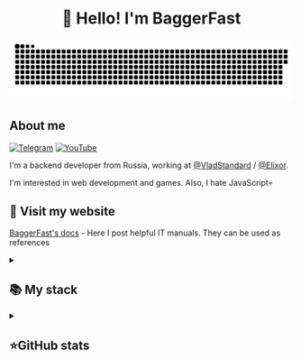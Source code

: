 <h1 align="center">👋 Hello! I'm BaggerFast </h1>

<p align="center">
 <img width="600" src="assets/github-snake.svg" alt="snake"/>
</p>

## About me
[![Telegram](https://img.shields.io/badge/-Telegram-2CA5E0?style=flat&logo=telegram&logoColor=white)](https://tlgg.ru/BaggerFast)
[![YouTube](https://img.shields.io/badge/-YouTube-FF0000?style=flat&logo=youtube&logoColor=white)](https://www.youtube.com/c/baggerfast)

I'm a backend developer from Russia, working at [@VladStandard](https://github.com/VladStandard) / [@Elixor](https://github.com/ElixorTeam).

I'm interested in web development and games. Also, I hate JavaScript💀

## 🙏 Visit my website
[BaggerFast's docs](https://baggerfast.github.io/BaggerFast) - Here I post helpful IT manuals. They can be used as references

<details align="left">
  <summary><h2><b>📚 My stack</b></h2></summary>
  <p>
    <h3>Langs</h3>
    <img src="https://skillicons.dev/icons?i=dotnet,cs,cpp,py,java,html,css,postgres,sqlite&perline=7" />
    <h3>Frameworks / Tools</h3>
    <img src="https://skillicons.dev/icons?i=unity,gradle,spring,linux,hibernate,githubactions,django,docker,git,bootstrap&perline=7" />
    <h3>Software</h3>
    <img src="https://skillicons.dev/icons?i=visualstudio,idea,neovim,postman,ultimate&perline=7" />
    <br>
  </p>
</details>


<details align="left">
  <summary><h2><b>⭐GitHub stats</b></h2></summary>
  <p>
   <img src="https://github-readme-stats.vercel.app/api/top-langs/?username=BaggerFast&theme=dracula&layout=compact&hide_border=true&bg_color=00000000" />
   <br>
   <img src="https://github-readme-stats.vercel.app/api?username=BaggerFast&count_private=true&show_icons=true&theme=dracula&hide_border=true&bg_color=00000000" />
  </p>
</details>
